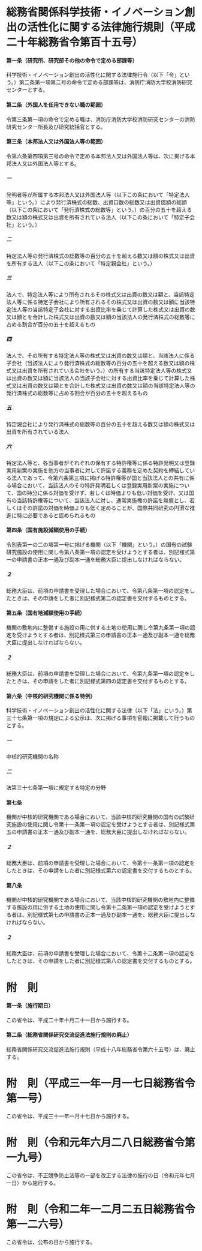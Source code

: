 # 総務省関係科学技術・イノベーション創出の活性化に関する法律施行規則（平成二十年総務省令第百十五号）
#### 第一条（研究所、研究部その他の命令で定める部課等）
科学技術・イノベーション創出の活性化に関する法律施行令（以下「令」という。）第二条第一項第二号の命令で定める部課等は、消防庁消防大学校消防研究センターとする。
#### 第二条（外国人を任用できない職の範囲）
令第三条第一項の命令で定める職は、消防庁消防大学校消防研究センターの消防研究センター所長及び研究統括官とする。
#### 第三条（本邦法人又は外国法人等の範囲）
令第六条第四項第三号の命令で定める本邦法人又は外国法人等は、次に掲げる本邦法人又は外国法人等とする。
##### 一
発明者等が所属する本邦法人又は外国法人等（以下この条において「特定法人等」という。）により発行済株式の総数、出資口数の総数又は出資価額の総額（以下この条において「発行済株式の総数等」という。）の百分の五十を超える数又は額の株式又は出資を所有されている法人（以下この条において「特定子会社」という。）
##### 二
特定法人等の発行済株式の総数等の百分の五十を超える数又は額の株式又は出資を所有する法人（以下この条において「特定親会社」という。）
##### 三
法人で、特定法人等により所有されるその株式又は出資の数又は額と、当該特定法人等に係る特定子会社により所有されるその株式又は出資の数又は額に当該特定法人等の当該特定子会社に対する出資比率を乗じて計算した株式又は出資の数又は額とを合計した株式又は出資の数又は額の当該法人の発行済株式の総数等に占める割合が百分の五十を超えるもの
##### 四
法人で、その所有する特定法人等の株式又は出資の数又は額と、当該法人に係る子会社（当該法人により発行済株式の総数等の百分の五十を超える数又は額の株式又は出資を所有されている会社をいう。）の所有する当該特定法人等の株式又は出資の数又は額に当該法人の当該子会社に対する出資比率を乗じて計算した株式又は出資の数又は額とを合計した株式又は出資の数又は額の当該特定法人等の発行済株式の総数等に占める割合が百分の五十を超えるもの
##### 五
特定親会社により発行済株式の総数等の百分の五十を超える数又は額の株式又は出資を所有されている法人
##### 六
特定法人等と、各当事者がそれぞれの保有する特許権等に係る特許発明又は登録実用新案の実施を他方の当事者に対して許諾する義務を定めた契約を締結している法人であって、令第六条第三項に掲げる特許権等が国と当該法人との共有に係る場合において、当該法人のその特許発明若しくは登録実用新案の実施について、国の持分に係る対価を受けず、若しくは時価よりも低い対価を受け、又は国有の当該特許権等について、当該法人に対し、通常実施権の許諾を無償とし、若しくはその許諾の対価を時価よりも低く定めることが、国際共同研究の円滑な推進に特に必要であると認められるもの
#### 第四条（国有施設減額使用の手続）
令別表第一の二の項第一号に掲げる機関（以下「機関」という。）の国有の試験研究施設の使用に関し令第八条第一項の認定を受けようとする者は、別記様式第一の申請書の正本一通及び副本一通を総務大臣に提出しなければならない。
##### ２
総務大臣は、前項の申請書を受理した場合において、令第八条第一項の認定をしたときは、その申請をした者に別記様式第二の認定書を交付するものとする。
#### 第五条（国有地減額使用の手続）
機関の敷地内に整備する施設の用に供する土地の使用に関し令第九条第一項の認定を受けようとする者は、別記様式第三の申請書の正本一通及び副本一通を総務大臣に提出しなければならない。
##### ２
総務大臣は、前項の申請書を受理した場合において、令第九条第一項の認定をしたときは、その申請をした者に別記様式第四の認定書を交付するものとする。
#### 第六条（中核的研究機関に係る特例）
科学技術・イノベーション創出の活性化に関する法律（以下「法」という。）第三十七条第一項の規定による公示は、次に掲げる事項を官報に掲載して行うものとする。
##### 一
中核的研究機関の名称
##### 二
法第三十七条第一項に規定する特定の分野
#### 第七条
機関が中核的研究機関である場合において、当該中核的研究機関の国有の試験研究施設の使用に関し令第十一条第一項の認定を受けようとする者は、別記様式第五の申請書の正本一通及び副本一通を、総務大臣に提出しなければならない。
##### ２
総務大臣は、前項の申請書を受理した場合において、令第十一条第一項の認定をしたときは、その申請をした者に別記様式第六の認定書を交付するものとする。
#### 第八条
機関が中核的研究機関である場合において、当該中核的研究機関の敷地内に整備する施設の用に供する土地の使用に関し令第十二条第一項の認定を受けようとする者は、別記様式第七の申請書の正本一通及び副本一通を、総務大臣に提出しなければならない。
##### ２
総務大臣は、前項の申請書を受理した場合において、令第十二条第一項の認定をしたときは、その申請をした者に別記様式第八の認定書を交付するものとする。
# 附　則
#### 第一条（施行期日）
この省令は、平成二十年十月二十一日から施行する。
#### 第二条（総務省関係研究交流促進法施行規則の廃止）
総務省関係研究交流促進法施行規則（平成十八年総務省令第六十五号）は、廃止する。
# 附　則（平成三一年一月一七日総務省令第一号）
この省令は、平成三十一年一月十七日から施行する。
# 附　則（令和元年六月二八日総務省令第一九号）
この省令は、不正競争防止法等の一部を改正する法律の施行の日（令和元年七月一日）から施行する。
# 附　則（令和二年一二月二五日総務省令第一二六号）
この省令は、公布の日から施行する。

